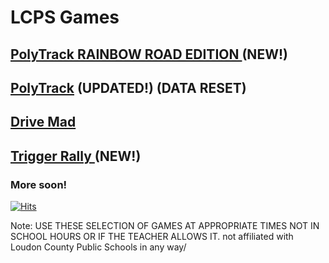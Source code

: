 # LCPS Games
## [ PolyTrack RAINBOW ROAD EDITION ](https://lcpsgames.github.io/PolyTrackRainbowRoad/) (NEW!)
## [PolyTrack](https://lcpsgames.github.io/polytrack/) (UPDATED!) (DATA RESET)
## [ Drive Mad ](https://lcpsgames.github.io/drivemad/) 
## [ Trigger Rally ](lcpsgames.github.io/TriggerRally/) (NEW!)
### More soon!
[![Hits](https://hits.seeyoufarm.com/api/count/incr/badge.svg?url=https%3A%2F%2Flcpsgames.github.io%2Fgames%2F&count_bg=%2379C83D&title_bg=%23555555&icon=&icon_color=%23E7E7E7&title=hits&edge_flat=false)](https://hits.seeyoufarm.com)








Note: USE THESE SELECTION OF GAMES AT APPROPRIATE TIMES NOT IN SCHOOL HOURS OR IF THE TEACHER ALLOWS IT.
not affiliated with Loudon County Public Schools in any way/
